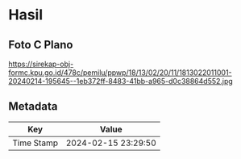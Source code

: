 # Hasil

## Foto C Plano

https://sirekap-obj-formc.kpu.go.id/478c/pemilu/ppwp/18/13/02/20/11/1813022011001-20240214-195645--1eb372ff-8483-41bb-a965-d0c38864d552.jpg


## Metadata

| Key        | Value               |
| ---------- | ------------------- |
| Time Stamp | 2024-02-15 23:29:50 |



